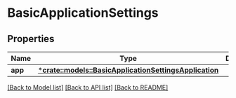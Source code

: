 # BasicApplicationSettings

## Properties
Name | Type | Description | Notes
------------ | ------------- | ------------- | -------------
**app** | [***crate::models::BasicApplicationSettingsApplication**](BasicApplicationSettingsApplication.md) |  | [optional] 

[[Back to Model list]](../README.md#documentation-for-models) [[Back to API list]](../README.md#documentation-for-api-endpoints) [[Back to README]](../README.md)


